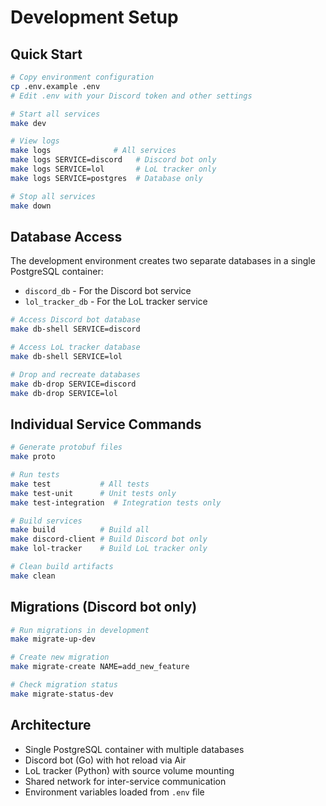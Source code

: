 # Development Setup

## Quick Start

```bash
# Copy environment configuration
cp .env.example .env
# Edit .env with your Discord token and other settings

# Start all services
make dev

# View logs
make logs              # All services
make logs SERVICE=discord   # Discord bot only
make logs SERVICE=lol       # LoL tracker only
make logs SERVICE=postgres  # Database only

# Stop all services
make down
```

## Database Access

The development environment creates two separate databases in a single PostgreSQL container:
- `discord_db` - For the Discord bot service
- `lol_tracker_db` - For the LoL tracker service

```bash
# Access Discord bot database
make db-shell SERVICE=discord

# Access LoL tracker database  
make db-shell SERVICE=lol

# Drop and recreate databases
make db-drop SERVICE=discord
make db-drop SERVICE=lol
```

## Individual Service Commands

```bash
# Generate protobuf files
make proto

# Run tests
make test           # All tests
make test-unit      # Unit tests only
make test-integration  # Integration tests only

# Build services
make build          # Build all
make discord-client # Build Discord bot only
make lol-tracker    # Build LoL tracker only

# Clean build artifacts
make clean
```

## Migrations (Discord bot only)

```bash
# Run migrations in development
make migrate-up-dev

# Create new migration
make migrate-create NAME=add_new_feature

# Check migration status
make migrate-status-dev
```

## Architecture

- Single PostgreSQL container with multiple databases
- Discord bot (Go) with hot reload via Air
- LoL tracker (Python) with source volume mounting
- Shared network for inter-service communication
- Environment variables loaded from `.env` file